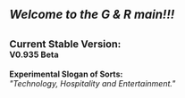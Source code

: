 *Welcome to the G & R main!!!*
-
<sup>Current Stable Version:  
<sub>V0.935 Beta
-
**Experimental Slogan of Sorts:**  
*"Technology, Hospitality and Entertainment."*
